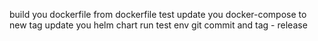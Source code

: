 build you dockerfile from dockerfile test
update you docker-compose to new tag
update you helm chart
run test env
git commit and tag - release